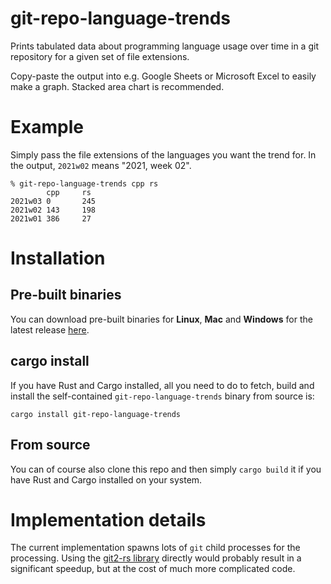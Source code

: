 # git-repo-language-trends
Prints tabulated data about programming language usage over time in a git
repository for a given set of file extensions.

Copy-paste the output into e.g. Google Sheets or Microsoft Excel to easily make
a graph. Stacked area chart is recommended.

# Example

Simply pass the file extensions of the languages you want the trend for. In the output, `2021w02` means "2021, week 02".
```
% git-repo-language-trends cpp rs
        cpp     rs
2021w03 0       245
2021w02 143     198
2021w01 386     27
```

# Installation

## Pre-built binaries

You can download pre-built binaries for **Linux**, **Mac** and **Windows** for the latest release [here](https://github.com/Enselic/git-repo-language-trends/releases).


## cargo install

If you have Rust and Cargo installed, all you need to do to fetch, build and install the self-contained `git-repo-language-trends` binary from source is:

```
cargo install git-repo-language-trends
```

## From source
You can of course also clone this repo and then simply `cargo build` it if you have Rust and Cargo installed on your system.

# Implementation details

The current implementation spawns lots of `git` child processes for the
processing. Using the [git2-rs library](https://github.com/rust-lang/git2-rs)
directly would probably result in a significant speedup, but at the cost of much
more complicated code.
